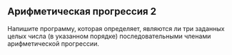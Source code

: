## Арифметическая прогрессия 2

Напишите программу, которая определяет, являются ли три заданных целых числа (в указанном порядке) последовательными членами арифметической прогрессии.